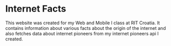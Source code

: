 # Internet Facts 
This website was created for my Web and Mobile I class at RIT Croatia. It contains information about various facts about the origin of the internet and also fetches data about internet pioneers from my internet pioneers api I created. 
